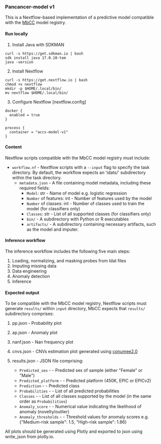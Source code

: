 ### Pancancer-model v1
This is a Nextflow-based implementation of a predictive model compatible with the [MbCC](https://mbcc.pum.edu.pl/) model registry.

#### Run locally

1. Install Java with SDKMAN
```
curl -s https://get.sdkman.io | bash
sdk install java 17.0.10-tem
java -version
```

2. Install Nextflow

```
curl -s https://get.nextflow.io | bash
chmod +x nextflow
mkdir -p $HOME/.local/bin/
mv nextflow $HOME/.local/bin/
```

3. Configure Nextflow [nextflow.config]

```
docker {
  enabled = true
}

process {
  container = "accs-model-v1"
}
```

#### Content
Nextflow scripts compatible with the MbCC model registry must include:

- `workflow.nf` - Nextflow scripts with a `--input` flag to specify the task directory. 
By default, the workflow expects an 'idats/' subdirectory within the task directory.
  - `metadata.json` - A file containing model metadata, including these required fields: 
    - `Model`: str - Name of model e.g. logistic regression
    - `Number` of features: int - Number of features used by the model
    - `Number` of classes: int - Number of classes used to train the model (for classifiers only)
    - `Classes`: str - List of all supported classes (for classifiers only)
    - `bin/` - A subdirectory with Python or R executables
    - `artifacts/` - A subdirectory containing necessary artifacts, such as the model and imputer.


#### Inference workflow
The inference workflow includes the following five main steps:
1. Loading, normalizing, and masking probes from Idat files
2. Imputing missing data
3. Data engineering 
4. Anomaly detection 
5. Inference


#### Expected output
To be compatible with the MbCC model registry, Nextflow scripts must generate `results/` within `input` directory, MbCC expects
that `results/` subdirectory comprises:
1. pp.json - Probability plot
2. ap.json - Anomaly plot
3. nanf.json - Nan frequency plot 
4. cnvs.json - CNVs estimation plot generated using [conumee2.0](https://github.com/hovestadtlab/conumee2)
5. results.json - JSON file comprising:

   - `Predicted_sex` - <str> - Predicted sex of sample (either "Female" or "Male")
   - `Predicted_platform` - <str> - Predicted platform (450K, EPIC or EPICv2)
   - `Prediction` - <str> - Predicted class
   - `Probabilities` - <list> - List of all predicted probabilities 
   - `Classes` - <list> - List of all classes supported by the model (in the same order as `Probabilities`)
   - `Anomaly_score` - <float> - Numerical value indicating the likelihood of anomaly (novelty/outlier) 
   - `Anomaly_thresholds` - <dict> - Threshold values for anomaly scores e.g. {"Medium-risk sample": 1.5, "High-risk sample": 1.86}

All plots should be generated using Plotly and exported to json using write_json from plotly.io.